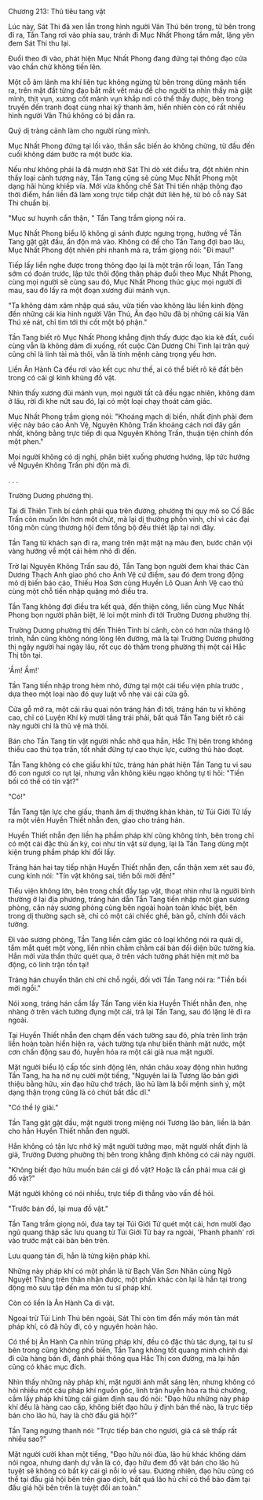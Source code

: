 




Chương 213: Thủ tiêu tang vật


Lúc này, Sát Thi đã xen lẫn trong hình người Vân Thú bên trong, từ bên trong đi ra, Tần Tang rơi vào phía sau, tránh đi Mục Nhất Phong tầm mắt, lặng yên đem Sát Thi thu lại.

Đuổi theo đi vào, phát hiện Mục Nhất Phong đang đứng tại thông đạo cửa vào chần chừ không tiến lên.

Một cỗ âm lãnh ma khí liên tục không ngừng từ bên trong dũng mãnh tiến ra, trên mặt đất từng đạo bắt mắt vết máu để cho người ta nhìn thấy mà giật mình, thịt vụn, xương cốt mảnh vụn khắp nơi có thể thấy được, bên trong truyền đến tranh đoạt cùng nhai kỹ thanh âm, hiển nhiên còn có rất nhiều hình người Vân Thú không có bị dẫn ra.

Quỷ dị tràng cảnh làm cho người rùng mình.

Mục Nhất Phong đứng tại lối vào, thần sắc biến ảo không chừng, từ đầu đến cuối không dám bước ra một bước kia.

Nếu như không phải là đã mượn nhờ Sát Thi dò xét điều tra, đột nhiên nhìn thấy loại cảnh tượng này, Tần Tang cũng sẽ cùng Mục Nhất Phong một dạng hãi hùng khiếp vía. Mới vừa khống chế Sát Thi tiến nhập thông đạo thời điểm, hắn liền đã làm xong trực tiếp chặt đứt liên hệ, từ bỏ cỗ này Sát Thi chuẩn bị.

"Mục sư huynh cẩn thận, " Tần Tang trầm giọng nói ra.

Mục Nhất Phong biểu lộ không gì sánh được ngưng trọng, hướng về Tần Tang gật gật đầu, ẩn độn mà vào. Không có để cho Tần Tang đợi bao lâu, Mục Nhất Phong đột nhiên phi nhanh mà ra, trầm giọng nói: "Đi mau!"

Tiếp lấy liền nghe được trong thông đạo lại là một trận rối loạn, Tần Tang sớm có đoán trước, lập tức thôi động thân pháp đuổi theo Mục Nhất Phong, cùng mọi người sẽ cùng sau đó, Mục Nhất Phong thúc giục mọi người đi mau, sau đó lấy ra một đoạn xương đùi mảnh vụn.

"Ta không dám xâm nhập quá sâu, vừa tiến vào không lâu liền kinh động đến những cái kia hình người Vân Thú, Ân đạo hữu đã bị những cái kia Vân Thú xé nát, chỉ tìm tới thi cốt một bộ phận."

Tần Tang biết rõ Mục Nhất Phong khẳng định thấy được đạo kia kẽ đất, cuối cùng vẫn là không dám đi xuống, rốt cuộc Càn Dương Chi Tinh lại trân quý cũng chỉ là linh tài mà thôi, vẫn là tính mệnh càng trọng yếu hơn.

Liền Ân Hành Ca đều rơi vào kết cục như thế, ai có thể biết rõ kẽ đất bên trong có cái gì kinh khủng đồ vật.

Nhìn thấy xương đùi mảnh vụn, mọi người tất cả đều ngạc nhiên, không dám ở lâu, rời đi khe nứt sau đó, lại có một loại chạy thoát cảm giác.

Mục Nhất Phong trầm giọng nói: "Khoáng mạch dị biến, nhất định phải đem việc này báo cáo Ảnh Vệ, Nguyên Không Trấn khoảng cách nơi đây gần nhất, không bằng trực tiếp đi qua Nguyên Không Trấn, thuận tiện chỉnh đốn một phen."

Mọi người không có dị nghị, phân biệt xuống phương hướng, lập tức hướng về Nguyên Không Trấn phi độn mà đi.

. . .

Trường Dương phường thị.

Tại đi Thiên Tinh bí cảnh phải qua trên đường, phường thị quy mô so Cố Bắc Trấn còn muốn lớn hơn một chút, mà lại dị thường phồn vinh, chỉ vì các đại tông môn cùng thương hội đem tổng bộ đều thiết lập tại nơi đây.

Tần Tang từ khách sạn đi ra, mang trên mặt mặt nạ màu đen, bước chân vội vàng hướng về một cái hẻm nhỏ đi đến.

Trở lại Nguyên Không Trấn sau đó, Tần Tang bọn người đem khai thác Càn Dương Thạch Anh giao phó cho Ảnh Vệ cứ điểm, sau đó đem trong động mỏ dị biến báo cáo, Thiếu Hoa Sơn cùng Huyền Lô Quan Ảnh Vệ cao thủ cùng một chỗ tiến nhập quặng mỏ điều tra.

Tần Tang không đợi điều tra kết quả, đến thiện công, liền cùng Mục Nhất Phong bọn người phân biệt, lẻ loi một mình đi tới Trường Dương phường thị.

Trường Dương phường thị đến Thiên Tinh bí cảnh, còn có hơn nửa tháng lộ trình, hắn cũng không nóng lòng lên đường, mà là tại Trường Dương phường thị ngây người hai ngày lâu, rốt cục dò thăm trong phường thị một cái Hắc Thị tồn tại.

'Ầm! Ầm!'

Tần Tang tiến nhập trong hẻm nhỏ, đứng tại một cái tiểu viện phía trước , dựa theo một loại nào đó quy luật vỗ nhẹ vài cái cửa gỗ.

Cửa gỗ mở ra, một cái râu quai nón tráng hán đi tới, tráng hán tu vi không cao, chỉ có Luyện Khí kỳ mười tầng trái phải, bất quá Tần Tang biết rõ cái này người chỉ là thủ vệ mà thôi.

Bán cho Tần Tang tín vật người nhắc nhở qua hắn, Hắc Thị bên trong không thiếu cao thủ tọa trấn, tốt nhất đừng tự cao thực lực, cường thủ hào đoạt.

Tần Tang không có che giấu khí tức, tráng hán phát hiện Tần Tang tu vi sau đó con ngươi co rụt lại, nhưng vẫn không kiêu ngạo không tự ti hỏi: "Tiền bối có thể có tín vật?"

"Có!"

Tần Tang tận lực che giấu, thanh âm dị thường khàn khàn, từ Túi Giới Tử lấy ra một viên Huyền Thiết nhẫn đen, giao cho tráng hán.

Huyền Thiết nhẫn đen liền hạ phẩm pháp khí cũng không tính, bên trong chỉ có một cái đặc thù ấn ký, coi như tín vật sử dụng, lại là Tần Tang dùng một kiện trung phẩm pháp khí đổi lấy.

Tráng hán hai tay tiếp nhận Huyền Thiết nhẫn đen, cẩn thận xem xét sau đó, cung kính nói: "Tín vật không sai, tiền bối mời đến!"

Tiểu viện không lớn, bên trong chất đầy tạp vật, thoạt nhìn như là người bình thường ở lại địa phương, tráng hán dẫn Tần Tang tiến nhập một gian sương phòng, căn này sương phòng cùng bên ngoài hoàn toàn khác biệt, bên trong dị thường sạch sẽ, chỉ có một cái chiếc ghế, bàn gỗ, chính đối vách tường.

Đi vào sương phòng, Tần Tang liền cảm giác có loại không nói ra quái dị, tầm mắt quét một vòng, liền nhìn chằm chằm cái bàn đối diện bức tường kia. Hắn mới vừa thần thức quét qua, ở trên vách tường phát hiện mịt mờ ba động, có linh trận tồn tại!

Tráng hán chuyển thân chỉ chỉ chỗ ngồi, đối với Tần Tang nói ra: "Tiền bối mời ngồi."

Nói xong, tráng hán cầm lấy Tần Tang viên kia Huyền Thiết nhẫn đen, nhẹ nhàng ở trên vách tường đụng một cái, trả lại Tần Tang, sau đó lặng lẽ đi ra ngoài.

Tại Huyền Thiết nhẫn đen chạm đến vách tường sau đó, phía trên linh trận liền hoàn toàn hiển hiện ra, vách tường tựa như biến thành mặt nước, một cơn chấn động sau đó, huyễn hóa ra một cái già nua mặt người.

Mặt người biểu lộ cấp tốc sinh động lên, nhãn châu xoay động nhìn hướng Tần Tang, ha ha nở nụ cười một tiếng, "Nguyên lai là Tương lão bản giới thiệu bằng hữu, xin đạo hữu chớ trách, lão hủ làm là bồi mệnh sinh ý, một dạng thận trọng cũng là có chút bất đắc dĩ."

"Có thể lý giải."

Tần Tang gật gật đầu, mặt người trong miệng nói Tương lão bản, liền là bán cho hắn Huyền Thiết nhẫn đen người.

Hắn không có tận lực nhớ kỹ mặt người tướng mạo, mặt người nhất định là giả, Trường Dương phường thị bên trong khẳng định không có cái này người.

"Không biết đạo hữu muốn bán cái gì đồ vật? Hoặc là cần phải mua cái gì đồ vật?"

Mặt người không có nói nhiều, trực tiếp đi thẳng vào vấn đề hỏi.

"Trước bán đồ, lại mua đồ vật."

Tần Tang trầm giọng nói, đưa tay tại Túi Giới Tử quét một cái, hơn mười đạo ngũ quang thập sắc lưu quang từ Túi Giới Tử bay ra ngoài, 'Phanh phanh' rơi vào trước mặt cái bàn bên trên.

Lưu quang tản đi, hẳn là từng kiện pháp khí.

Những này pháp khí có một phần là từ Bạch Vân Sơn Nhân cùng Ngô Nguyệt Thăng trên thân nhận được, một phần khác còn lại là hắn tại trong động mỏ sưu tập đến ma môn tu sĩ pháp khí.

Còn có liền là Ân Hành Ca di vật.

Ngoại trừ Túi Linh Thú bên ngoài, Sát Thi còn tìm đến mấy món tản mát pháp khí, có đã hủy đi, có y nguyên hoàn hảo.

Có thể bị Ân Hành Ca nhìn trúng pháp khí, đều có đặc thù tác dụng, tại tu sĩ bên trong cũng không phổ biến, Tần Tang không tốt quang minh chính đại đi cửa hàng bán đi, đành phải thông qua Hắc Thị con đường, mà lại hắn cũng có khác mục đích.

Nhìn thấy những này pháp khí, mặt người ánh mắt sáng lên, nhưng không có hỏi nhiều một câu pháp khí nguồn gốc, linh trận huyễn hóa ra thủ chưởng, cầm lấy pháp khí từng cái giám định sau đó nói: "Đạo hữu những này pháp khí đều là hàng cao cấp, không biết đạo hữu ý định bán thế nào, là trực tiếp bán cho lão hủ, hay là chờ đấu giá hội?"

Tần Tang ngưng thanh nói: "Trực tiếp bán cho ngươi, giá cả sẽ thấp rất nhiều sao?"

Mặt người cười khan một tiếng, "Đạo hữu nói đùa, lão hủ khác không dám nói ngoa, nhưng danh dự vẫn là có, đạo hữu đem đồ vật bán cho lão hủ tuyệt sẽ không có bất kỳ cái gì nỗi lo về sau. Đương nhiên, đạo hữu cũng có thể tại đấu giá hội bên trên giao dịch, bất quá lão hủ chỉ có thể bảo đảm tại đấu giá hội bên trên là tuyệt đối an toàn."




